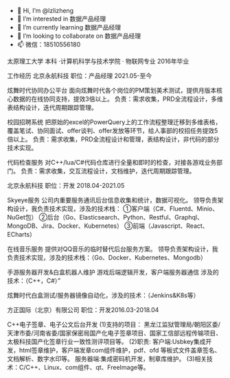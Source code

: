 - 👀 Hi, I’m @lzlizheng
- 👀 I’m interested in 数据产品经理
- 🌱 I’m currently learning 数据产品经理
- 💞️ I’m looking to collaborate on 数据产品经理
- 📫 微信：18510556180

<!---
lzlizheng/lzlizheng is a ✨ special ✨ repository because its `README.md` (this file) appears on your GitHub profile.
You can click the Preview link to take a look at your changes.
--->

太原理工大学 本科
·计算机科学与技术学院 · 物联网专业 2016年毕业

工作经历
北京永航科技 职位：产品经理  2021.05-至今

炫舞时代协同办公平台
面向炫舞时代各个岗位的PM策划美术测试，提供月版本核心数据的在线协同支持，提效3倍以上。
负责：需求收集，PRD全流程设计，多维表结构设计，迭代周期跟踪管理。

校园招聘系统
把原始的excel的PowerQuery上的工作流程整理迁移到多维表格，覆盖笔试、协同面试、offer谈判、offer发放等环节，给人事部的校招任务提效5倍以上。
负责：需求收集，PRD全流程设计和管理，表结构设计，非代码的部分技术实现。

代码检查服务
对C++/lua/C#代码仓库进行全量和即时的检查，对接各游戏业务部门。
负责：需求收集，交互流程设计，文档维护，迭代周期跟踪管理。

北京永航科技 职位：开发  2018.04-2021.05

Skyeye服务
公司内重要服务通讯后台信息收集和统计，数据可视化。
领导负责架构设计，我负责技术实现，涉及的技术栈：
①客户端（C#、Fluentd、Minio、NuGet包）
②后台（Go、Elasticsearch、Python、Restful、Graphql、MongoDB、Jira、Docker、Kubernetes）
③前端（Javascript、React、ECharts）

在线音乐服务
提供对QQ音乐的临时替代后台服务方案。
领导负责架构设计，我负责技术实现，涉及的技术栈：（Go、Docker、Kubernetes、Mongodb）

手游服务器开发&白盒机器人维护
游戏后端逻辑开发，客户端服务器通信
涉及的技术：（C++，C#）”

炫舞时代白盒测试/服务器镜像自动化，涉及的技术：（Jenkins&K8s等）

方正国际（北京）有限公司  职位：开发2016.03-2018.04

C++电子签章、电子公文后台开发
(1)支持的项目：
黑龙江监狱管理局/朝阳区委/天津市委/河南省委/国家保密局国产化电子签章项目、国家工信部远程传输项目、太极科技国产化签章行业一致性测评项目等。
(2)职责:
客户端:Usbkey集成开发，html签章维护，客户端发章com组件维护，pdf、ofd 等板式文件盖章签名、文档解析、数字水印等。
服务器端:集成密码机开发，制章库维护。
(3)相关技术：C/C++、Linux、com组件、qt、FreeImage等。
